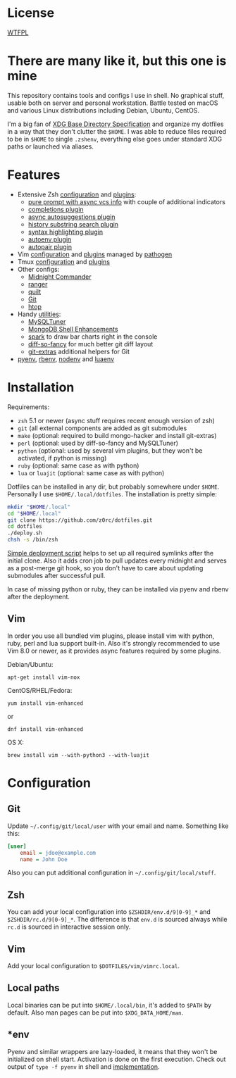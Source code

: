 # License

[WTFPL](COPYING)

# There are many like it, but this one is mine

This repository contains tools and configs I use in shell. No graphical stuff,
usable both on server and personal workstation. Battle tested on macOS and
various Linux distributions including Debian, Ubuntu, CentOS.

I'm a big fan of [XDG Base Directory
Specification](http://standards.freedesktop.org/basedir-spec/basedir-spec-latest.html)
and organize my dotfiles in a way that they don't clutter the `$HOME`. I was
able to reduce files required to be in `$HOME` to single `.zshenv`, everything
else goes under standard XDG paths or launched via aliases.

# Features

* Extensive Zsh [configuration](zsh/rc.d) and [plugins](zsh/plugins):
  * [pure prompt with async vcs info](https://github.com/intelfx/pure) with couple of additional indicators
  * [completions plugin](https://github.com/zsh-users/zsh-completions)
  * [async autosuggestions plugin](https://github.com/zsh-users/zsh-autosuggestions)
  * [history substring search plugin](https://github.com/zsh-users/zsh-history-substring-search)
  * [syntax highlighting plugin](https://github.com/zsh-users/zsh-syntax-highlighting)
  * [autoenv plugin](https://github.com/Tarrasch/zsh-autoenv)
  * [autopair plugin](https://github.com/hlissner/zsh-autopair)
* Vim [configuration](vim/rc.d) and [plugins](vim/bundle) managed by [pathogen](https://github.com/tpope/vim-pathogen)
* Tmux [configuration](tmux/tmux.conf) and [plugins](tmux/plugins)
* Other configs:
  * [Midnight Commander](configs/mc.ini)
  * [ranger](configs/ranger)
  * [quilt](configs/quiltrc)
  * [Git](configs/gitconfig)
  * [htop](configs/htoprc)
* Handy [utilities](tools):
  * [MySQLTuner](https://github.com/major/MySQLTuner-perl)
  * [MongoDB Shell Enhancements](https://github.com/TylerBrock/mongo-hacker)
  * [spark](https://github.com/holman/spark) to draw bar charts right in the console
  * [diff-so-fancy](https://github.com/so-fancy/diff-so-fancy) for much better git diff layout
  * [git-extras](https://github.com/tj/git-extras) additional helpers for Git
* [pyenv](https://github.com/yyuu/pyenv), [rbenv](https://github.com/rbenv/rbenv), [nodenv](https://github.com/nodenv/nodenv) and [luaenv](https://github.com/cehoffman/luaenv)

# Installation

Requirements:
* `zsh` 5.1 or newer (async stuff requires recent enough version of zsh)
* `git` (all external components are added as git submodules
* `make` (optional: required to build mongo-hacker and install git-extras)
* `perl` (optional: used by diff-so-fancy and MySQLTuner)
* `python` (optional: used by several vim plugins, but they won't be activated, if python is missing)
* `ruby` (optional: same case as with python)
* `lua` or `luajit` (optional: same case as with python)

Dotfiles can be installed in any dir, but probably somewhere under `$HOME`.
Personally I use `$HOME/.local/dotfiles`. The installation is pretty simple:
```sh
mkdir "$HOME/.local"
cd "$HOME/.local"
git clone https://github.com/z0rc/dotfiles.git
cd dotfiles
./deploy.sh
chsh -s /bin/zsh
```

[Simple deployment script](deploy.sh) helps to set up all required symlinks
after the initial clone. Also it adds cron job to pull updates every midnight
and serves as a post-merge git hook, so you don't have to care about updating
submodules after successful pull.

In case of missing python or ruby, they can be installed via pyenv and rbenv
after the deployment.

## Vim

In order you use all bundled vim plugins, please install vim with python, ruby,
perl and lua support built-in. Also it's strongly recommended to use Vim 8.0 or
newer, as it provides async features required by some plugins.

Debian/Ubuntu:
```
apt-get install vim-nox
```

CentOS/RHEL/Fedora:
```
yum install vim-enhanced
```
or
```
dnf install vim-enhanced
```

OS X:
```
brew install vim --with-python3 --with-luajit
```

# Configuration

## Git
Update `~/.config/git/local/user` with your email and name. Something like
this:
```ini
[user]
    email = jdoe@example.com
    name = John Doe
```

Also you can put additional configuration in `~/.config/git/local/stuff`.

## Zsh
You can add your local configuration into `$ZSHDIR/env.d/9[0-9]_*` and
`$ZSHDIR/rc.d/9[0-9]_*`. The difference is that `env.d` is sourced always while
`rc.d` is sourced in interactive session only.

## Vim
Add your local configuration to `$DOTFILES/vim/vimrc.local`.

## Local paths
Local binaries can be put into `$HOME/.local/bin`, it's added to `$PATH` by
default. Also man pages can be put into `$XDG_DATA_HOME/man`.

## *env
Pyenv and similar wrappers are lazy-loaded, it means that they won't be
initialized on shell start. Activation is done on the first execution. Check
out output of `type -f pyenv` in shell and
[implementation](zsh/rc.d/14_rbpynodlua_env.zsh).
